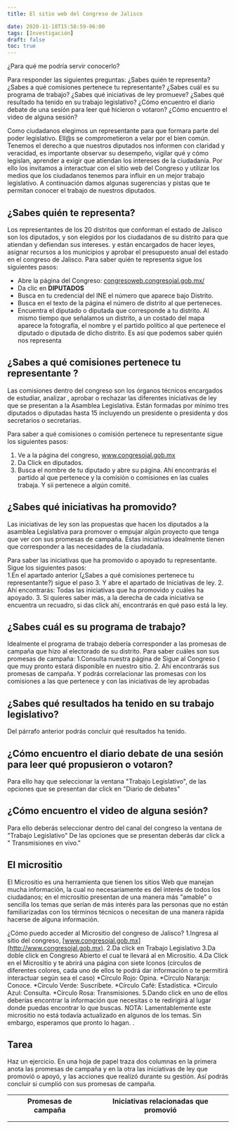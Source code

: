```yaml
---
title: El sitio web del Congreso de Jalisco

date: 2020-11-18T15:58:59-06:00
tags: [Investigación]
draft: false
toc: true
---
```

¿Para qué me podría servir conocerlo?
<!--more-->
Para responder las siguientes preguntas:
¿Sabes  quién te  representa?
¿Sabes a qué comisiones pertenece tu representante?
¿Sabes cuál es su programa de trabajo?
¿Sabes qué iniciativas de ley promueve?
¿Sabes qué resultado ha tenido en su trabajo legislativo?
¿Cómo encuentro el diario debate de una sesión para leer qué hicieron o votaron?
¿Cómo encuentro el video de alguna sesión?

Como ciudadanos elegimos un representante para que formara parte del poder legislativo.   Ell@s se comprometieron a velar por el bien común.
Tenemos el derecho a que nuestros diputados nos informen con claridad y veracidad, es importante observar su desempeño, vigilar qué y cómo legislan, aprender a exigir que atiendan los intereses de la ciudadanía.
Por ello los invitamos a interactuar con el sitio web del Congreso y utilizar los medios que los ciudadanos tenemos para influir en un mejor trabajo legislativo.
A continuación damos algunas sugerencias y pistas que te permitan conocer el trabajo de nuestros diputados.
## ¿Sabes  quién te  representa?
Los representantes de los 20 distritos que conforman el estado de Jalisco son los diputados, y son elegidos por los ciudadanos de su distrito para que atiendan y defiendan sus intereses. y  están encargados de hacer leyes, asignar recursos a los municipios y aprobar el presupuesto anual del estado en el congreso de Jalisco.
Para saber quién te representa sigue los siguientes pasos:
* Abre la página del Congreso: [congresoweb.congresojal.gob.mx/](http://congresoweb.congresojal.gob.mx/)
* Da clic en **DIPUTADOS**
* Busca en tu credencial del INE el número que aparece bajo Distrito.
* Busca en el texto de la página el número de distrito al que perteneces.
* Encuentra el diputado o diputada que corresponde a tu distrito.
Al mismo tiempo que señalamos un distrito, a un costado del mapa aparece la fotografía, el nombre y el partido político al que pertenece el diputado o diputada de dicho distrito.  Es así que podemos saber quién nos representa
## ¿Sabes a qué comisiones pertenece tu representante ?
Las comisiones dentro del congreso son los órganos técnicos encargados de estudiar, analizar , aprobar o rechazar las diferentes iniciativas de ley que se presentan a la Asamblea Legislativa. Están formadas por mínimo tres diputados o diputadas hasta 15 incluyendo un presidente o presidenta y  dos secretarios o secretarias.
 
Para saber a qué comisiones o comisión pertenece tu representante sigue los siguientes pasos:
1. Ve a la página del congreso, www.congresojal.gob.mx 
2. Da Click en diputados.
3. Busca el nombre de tu  diputado y abre su página. Ahí encontrarás el partido al que pertenece y la comisión o comisiones en las cuales trabaja. Y sii pertenece a algún comité. 
## ¿Sabes qué iniciativas ha promovido?
Las iniciativas de ley son las propuestas que hacen los diputados a la asamblea Legislativa
para promover o empujar  algún proyecto que tenga que ver con sus promesas de campaña. Estas iniciativas idealmente tienen que corresponder a las necesidades de la ciudadanía. 

  Para saber las iniciativas que ha promovido o apoyado tu representante. Sigue los siguientes pasos:  
1.En el apartado anterior (¿Sabes a qué comisiones pertenece tu representante?) sigue el paso 3.  Y abre  el apartado de Iniciativas de ley.
2. Ahí encontrarás: Todas  las iniciativas que ha promovido y cuáles ha apoyado.
3. Si quieres saber más, a la derecha de cada iniciativa se encuentra un recuadro, si das click ahí, encontrarás en qué paso está la ley. 
## ¿Sabes cuál es su programa de trabajo?
Idealmente el programa de trabajo debería corresponder a las promesas de campaña que hizo  al electorado de su distrito. 
 Para saber cuáles son sus promesas de campaña:
 1.Consulta nuestra página de Sigue al Congreso ( que muy pronto estará disponible en nuestro sitio.
 2. Ahí encontrarás sus promesas de campaña. Y podrás correlacionar las promesas con los comisiones a las que pertenece y con las iniciativas de ley aprobadas

## ¿Sabes qué  resultados ha tenido en su trabajo legislativo?
Del párrafo anterior podrás concluir qué resultados ha tenido.

## ¿Cómo encuentro el diario debate de una sesión para leer qué propusieron o votaron?
Para ello hay que seleccionar la ventana "Trabajo Legislativo", de las opciones que se presentan dar click en  "Diario de debates"
## ¿Cómo encuentro el video de alguna sesión?
Para ello deberás seleccionar dentro del canal del congreso  la ventana de "Trabajo Legislativo" 
De las opciones que se presentan deberás  dar click a " Transmisiones en vivo."

## El micrositio
El Micrositio es una herramienta que tienen los sitios Web que manejan mucha información, la cual no necesariamente es del interés de todos los ciudadanos;  en el micrositio  presentan de una manera más "amable" o sencilla los temas que serían de más interés para las personas que no están familiarizadas con los términos técnicos o necesitan de una manera rápida hacerse de alguna información.

¿Cómo puedo acceder al Micrositio del congreso de Jalisco?
1.Ingresa al sitio del congreso, [www.congresojal.gob.mx](http://www.congresojal.gob.mx).
2.Da click  en Trabajo Legislativo
3.Da  doble click en Congreso Abierto el cual te llevará al  en Micrositio.
4.Da Click en el Micrositio y te abrirá una página con siete Iconos (círculos de diferentes colores, cada uno de ellos te podrá dar  información o te permitirá interactuar  según sea el caso)
*Círculo Rojo: Opina.
*Círculo Naranja: Conoce.
*Círculo Verde: Suscríbete.
*Círculo Café: Estadística.
*Circulo Azul: Consulta.
*Círculo Rosa: Transmisiones.
5.Dando click en uno de ellos deberías encontrar la información que necesitas o te redirigirá al lugar donde puedas encontrar lo que buscas.
NOTA: Lamentablemente este micrositio no está todavía actualizado en algunos de los temas. Sin embargo, esperamos que pronto lo hagan.                     .             
## Tarea
Haz un ejercicio. En una hoja de papel traza dos columnas en la primera anota las promesas de campaña y en la otra las iniciativas de ley que promovió o apoyó, y las acciones que realizó durante su gestión. Así podrás concluir si cumplió con sus promesas de campaña.
<table class="f5 w-100 mw8 center" cellspacing="0">
  <tr class="stripe-dark">
  <th class="pa3">
<b>Promesas de</b> <b>campaña</b>
  </th>
  <th class="pa3">
<b>Iniciativas relacionadas</b> <b>que promovió</b>
  </th>
  </tr>
  <tr class="stripe-dark">
  <td class="pa3">

  </td>
  <td class="pa3">

  </td>
  </tr>
  <tr class="stripe-dark">
  <td class="pa3">

  </td>
  <td class="pa3">

  </td>
  </tr>
</table>

